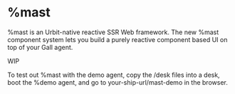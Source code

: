 # %mast

%mast is an Urbit-native reactive SSR Web framework. The new %mast component system lets you build a purely reactive component based UI on top of your Gall agent.

WIP

To test out %mast with the demo agent, copy the /desk files into a desk, boot the %demo agent, and go to your-ship-url/mast-demo in the browser.

